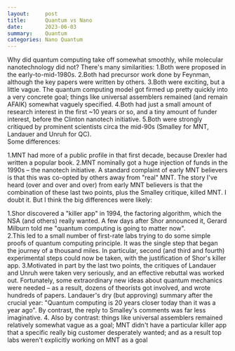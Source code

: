 ```yaml
---
layout:     post
title:      Quantum vs Nano
date:       2023-06-03
summary:    Quantum
categories: Nano Quantum
---
```


Why did quantum computing take off somewhat smoothly, while molecular nanotechnology did not?
There's many similarities:
1.Both were proposed in the early-to-mid-1980s.
2.Both had precursor work done by Feynman, although the key papers were written by others.
3.Both were exciting, but a little vague. The quantum computing model got firmed up pretty quickly into a very concrete goal; things like universal assemblers remained (and remain AFAIK) somewhat vaguely specified.
4.Both had just a small amount of research interest in the first ~10 years or so, and a tiny amount of funder interest, before the Clinton nanotech initiative.
5.Both were strongly critiqued by prominent scientists circa the mid-90s (Smalley for MNT, Landauer and Unruh for QC).
<br>
Some differences:

1.MNT had more of a public profile in that first decade, because Drexler had written a popular book.
2.MNT nominally got a huge injection of funds in the 1990s – the nanotech initiative. A standard complaint of early MNT believers is that this was co-opted by others away from "real" MNT.
The story I've heard (over and over and over) from early MNT believers is that the combination of these last two points, plus the Smalley critique, killed MNT. I doubt it. But I think the big differences were likely:

1.Shor discovered a "killer app" in 1994, the factoring algorithm, which the NSA (and others) really wanted. A few days after Shor announced it, Gerard Milburn told me "quantum computing is going to matter now".
<br>
2.This led to a small number of first-rate labs trying to do some simple proofs of quantum computing principle. It was the single step that began the journey of a thousand miles. In particular, second (and third and fourth) experimental steps could now be taken, with the justification of Shor's killer app.
3.Motivated in part by the last two points, the critiques of Landauer and Unruh were taken very seriously, and an effective rebuttal was worked out. Fortunately, some extraordinary new ideas about quantum mechanics were needed – as a result, dozens of theorists got involved, and wrote hundreds of papers. Landauer's dry (but approving) summary after the crucial year: "Quantum computing is 20 years closer today than it was a year ago". By contrast, the reply to Smalley's comments was far less imaginative.
4. Also by contrast: things like universal assemblers remained relatively somewhat vague as a goal; MNT didn't have a particular killer app that a specific really big customer desperately wanted; and as a result top labs weren't explicitly working on MNT as a goal
